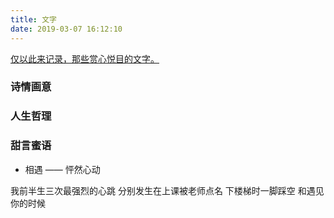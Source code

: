 ```yaml
---
title: 文字
date: 2019-03-07 16:12:10
---
```


[仅以此来记录，那些赏心悦目的文字。](#)

### 诗情画意

### 人生哲理

### 甜言蜜语

* 相遇 —— 怦然心动

我前半生三次最强烈的心跳
分别发生在上课被老师点名
下楼梯时一脚踩空
和遇见你的时候